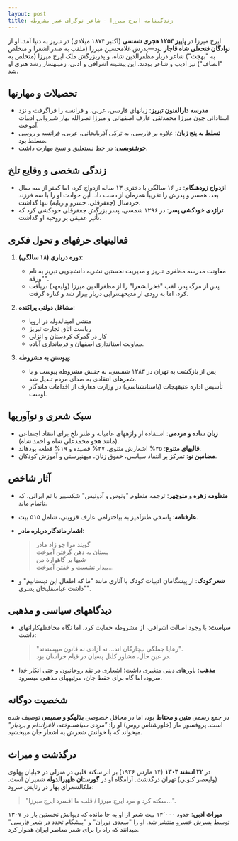 ```yaml
---
layout: post
title: زندگینامه ایرج میرزا - شاعر نوگرای عصر مشروطه
---
```


ایرج میرزا در **پاییز ۱۲۵۳ هجری شمسی** (اکتبر ۱۸۷۴ میلادی) در تبریز به دنیا آمد. او از **نوادگان فتحعلی شاه قاجار** بود—پدرش غلامحسین میرزا (ملقب به صدرالشعرا و متخلص به "بهجت") شاعر دربار مظفرالدین شاه، و پدربزرگش ملک ایرج میرزا (متخلص به "انصاف") نیز ادیب و شاعر بودند. این پیشینه اشرافی و ادبی، زمینهساز رشد هنری او شد.

## تحصیلات و مهارتها
- **مدرسه دارالفنون تبریز**: زبانهای فارسی، عربی، و فرانسه را فراگرفت و نزد استادانی چون میرزا محمدتقی عارف اصفهانی و میرزا نصرالله بهار شیروانی ادبیات آموخت.
- **تسلط به پنج زبان**: علاوه بر فارسی، به ترکی آذربایجانی، عربی، فرانسه و روسی مسلط بود.
- **خوشنویسی**: در خط نستعلیق و نسخ مهارت داشت.

## زندگی شخصی و وقایع تلخ
- **ازدواج زودهنگام**: در ۱۶ سالگی با دختری ۱۳ ساله ازدواج کرد، اما کمتر از سه سال بعد، همسر و پدرش را تقریباً همزمان از دست داد. این حوادث او را با سه فرزند خردسال (جعفرقلی، خسرو و ربابه) تنها گذاشت.
- **تراژدی خودکشی پسر**: در ۱۲۹۶ شمسی، پسر بزرگش جعفرقلی خودکشی کرد که تأثیر عمیقی بر روحیه او گذاشت.

## فعالیتهای حرفهای و تحول فکری
1. **دوره درباری (۱۸ سالگی)**:
   - معاونت مدرسه مظفری تبریز و مدیریت نخستین نشریه دانشجویی تبریز به نام "ورقه".
   - پس از مرگ پدر، لقب "فخرالشعرا" را از مظفرالدین میرزا (ولیعهد) دریافت کرد، اما به زودی از مدیحهسرایی دربار بیزار شد و کناره گرفت.

2. **مشاغل دولتی پراکنده**:
   - منشی امینالدوله در اروپا
   - ریاست اتاق تجارت تبریز
   - کار در گمرک کردستان و انزلی
   - معاونت استانداری اصفهان و فرمانداری آباده.

3. **پیوستن به مشروطه**:
   - پس از بازگشت به تهران در ۱۲۸۳ شمسی، به جنبش مشروطه پیوست و با شعرهای انتقادی به صدای مردم تبدیل شد.
   - تأسیس اداره عتیقهجات (باستانشناسی) در وزارت معارف از اقدامات ماندگار اوست.

## سبک شعری و نوآوریها
- **زبان ساده و مردمی**: استفاده از واژههای عامیانه و طنز تلخ برای انتقاد اجتماعی (مانند هجو محمدعلی شاه و احمد شاه).
- **قالبهای متنوع**: ۴۵% اشعارش مثنوی، ۲۷% قصیده و ۱۹% قطعه بودهاند.
- **مضامین نو**: تمرکز بر انتقاد سیاسی، حقوق زنان، میهنپرستی و آموزش کودکان.

## آثار شاخص
- **منظومه زهره و منوچهر**: ترجمه منظوم "ونوس و آدونیس" شکسپیر با تم ایرانی، که ناتمام ماند.
- **عارفنامه**: پاسخی طنزآمیز به بیاحترامی عارف قزوینی، شامل ۵۱۵ بیت.
- **اشعار ماندگار درباره مادر**:
  > گویند مرا چو زاد مادر  
  پستان به دهن گرفتن آموخت  
  شبها بر گاهوارهٔ من  
  بیدار نشست و خفتن آموخت...  
  
- **شعر کودک**: از پیشگامان ادبیات کودک با آثاری مانند "ما که اطفال این دبستانیم" و "داشت عباسقلیخان پسری".

## دیدگاههای سیاسی و مذهبی
- **سیاست**: با وجود اصالت اشرافی، از مشروطه حمایت کرد، اما نگاه محافظهکارانهای داشت:  
  > "رعایا جملگی بیچارگان اند... نه آزادی نه قانون میپسندند".  
  در عین حال، مشاور کلنل پسیان در قیام خراسان بود.
- **مذهب**: باورهای دینی متغیری داشت؛ اشعاری در نقد روحانیون و حتی انکار خدا سرود، اما گاه برای حفظ جان، مرثیههای مذهبی میسرود.

## شخصیت دوگانه
در جمع رسمی **متین و محتاط** بود، اما در محافل خصوصی **بذلهگو و صمیمی** توصیف شده است. پروفسور مار (خاورشناس روس) او را: _"مردی سیاهسوخته، لاغراندام و بردبار"_ میخواند که با خوانش شعرش به اشعار جان میبخشید.

## درگذشت و میراث
در **۲۲ اسفند ۱۳۰۴** (۱۴ مارس ۱۹۲۶) بر اثر سکته قلبی در منزلی در خیابان پهلوی (ولیعصر کنونی) تهران درگذشت. آرامگاه او در **گورستان ظهیرالدوله** شمیران است. ملکالشعرای بهار در رثایش سرود:  
> "سکته کرد و مرد ایرج میرزا / قلب ما افسرد ایرج میرزا...".

**میراث ادبی**: حدود ۱۴٬۰۰۰ بیت شعر از او به جا مانده که دیوانش نخستین بار در ۱۳۰۷ توسط پسرش خسرو منتشر شد. او را "سعدی دوران" و "پیشگام تجدد در شعر فارسی" میدانند که راه را برای شعر معاصر ایران هموار کرد.
